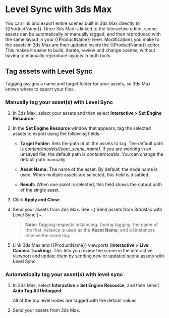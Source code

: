 # Level Sync with 3ds Max

You can link and export entire scenes built in 3ds Max directly to {{ProductName}}. Once 3ds Max is linked to the Interactive editor, scene assets can be automatically or manually tagged, and then reproduced with the same layout in your {{ProductName}} level. Modifications you make to the assets in 3ds Max are then updated inside the {{ProductName}} editor. This makes it easier to build, iterate, review and change scenes, without having to manually reproduce layouts in both tools.

## Tag assets with Level Sync

Tagging assigns a name and target folder for your assets, so 3ds Max knows where to export your files.

### Manually tag your asset(s) with Level Sync

1.	In 3ds Max, select your assets and then select **Interactive > Set Engine Resource**.
2.	In the **Set Engine Resource** window that appears, tag the selected assets to export using the following fields:

	- **Target Folder:** Sets the path of all the assets to tag. The default path is <i>content/models/[your_scene_name]</i>. If you are working in an unsaved file, the default path is <i>content/models</i>. You can change the default path manually.

	- **Asset Name:** The name of the asset. By default, the node name is used. When multiple assets are selected, this field is disabled.

	- **Result:** When one asset is selected, this field shows the output path  of the single asset.

3. Click **Apply and Close**.

4. Send your assets from 3ds Max. See  ~{ Send assets from 3ds Max with Level Sync }~.

	>	**Note:** Tagging respects instancing. During tagging, the name of the first instance is used as the **Asset Name**, and all instances receive the same tag.

5. Link 3ds Max and {{ProductName}} viewports (**Interactive > Live Camera Tracking**). This lets you review the scene in the interactive viewport and update them by sending new or updated scene assets with Level Sync.

### Automatically tag your asset(s) with level sync

1.	In 3ds Max, select **Interactive > Set Engine Resource**, and then select **Auto Tag All Untagged**.

  	All of the top level nodes are tagged with the default values.

3.	Send your assets from 3ds Max.
